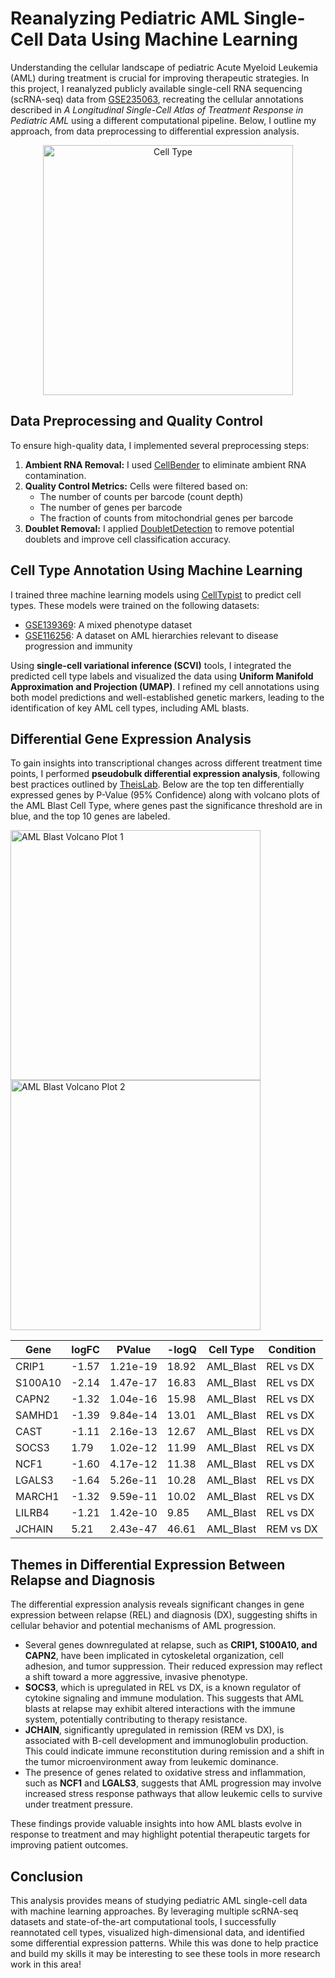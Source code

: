 # Reanalyzing Pediatric AML Single-Cell Data Using Machine Learning

Understanding the cellular landscape of pediatric Acute Myeloid Leukemia (AML) during treatment is crucial for improving therapeutic strategies. In this project, I reanalyzed publicly available single-cell RNA sequencing (scRNA-seq) data from [GSE235063](https://www.ncbi.nlm.nih.gov/geo/query/acc.cgi?acc=GSE235063), recreating the cellular annotations described in *A Longitudinal Single-Cell Atlas of Treatment Response in Pediatric AML* using a different computational pipeline. Below, I outline my approach, from data preprocessing to differential expression analysis.

<p align="center">
    <img src="https://github.com/user-attachments/assets/0eead41d-6918-403d-97c4-f30e7014269a" alt="Cell Type" width="400">
</p>


## Data Preprocessing and Quality Control

To ensure high-quality data, I implemented several preprocessing steps:

1. **Ambient RNA Removal:** I used [CellBender](https://github.com/broadinstitute/CellBender) to eliminate ambient RNA contamination.
2. **Quality Control Metrics:** Cells were filtered based on:
   - The number of counts per barcode (count depth)
   - The number of genes per barcode
   - The fraction of counts from mitochondrial genes per barcode
3. **Doublet Removal:** I applied [DoubletDetection](https://github.com/JonathanShor/DoubletDetection) to remove potential doublets and improve cell classification accuracy.

## Cell Type Annotation Using Machine Learning

I trained three machine learning models using [CellTypist](https://github.com/Teichlab/celltypist) to predict cell types. These models were trained on the following datasets:

- [GSE139369](https://www.ncbi.nlm.nih.gov/geo/query/acc.cgi?acc=GSE139369): A mixed phenotype dataset
- [GSE116256](https://www.ncbi.nlm.nih.gov/geo/query/acc.cgi?acc=GSE116256): A dataset on AML hierarchies relevant to disease progression and immunity

Using **single-cell variational inference (SCVI)** tools, I integrated the predicted cell type labels and visualized the data using **Uniform Manifold Approximation and Projection (UMAP)**. I refined my cell annotations using both model predictions and well-established genetic markers, leading to the identification of key AML cell types, including AML blasts.

## Differential Gene Expression Analysis

To gain insights into transcriptional changes across different treatment time points, I performed **pseudobulk differential expression analysis**, following best practices outlined by [TheisLab](https://www.sc-best-practices.org/preamble.html). Below are the top ten differentially expressed genes by P-Value (95% Confidence) along with volcano plots of the AML Blast Cell Type, where genes past the significance threshold are in blue, and the top 10 genes are labeled. 

<p style="center;">
    <img src="https://github.com/user-attachments/assets/86565a2e-c49a-471c-ae89-b5636d7fdc2c" alt="AML Blast Volcano Plot 1" width="400">
    <img src="https://github.com/user-attachments/assets/718229e3-a95a-4953-9195-df35afdfddde" alt="AML Blast Volcano Plot 2" width="400">
</p>


| Gene    | logFC  | PValue       | -logQ  | Cell Type            | Condition          |
|---------|--------|-------------|--------|----------------------|-------------------|
| CRIP1   | -1.57  | 1.21e-19     | 18.92  | AML_Blast            | REL vs DX        |
| S100A10 | -2.14  | 1.47e-17     | 16.83  | AML_Blast            | REL vs DX        |
| CAPN2   | -1.32  | 1.04e-16     | 15.98  | AML_Blast            | REL vs DX        |
| SAMHD1  | -1.39  | 9.84e-14     | 13.01  | AML_Blast            | REL vs DX        |
| CAST    | -1.11  | 2.16e-13     | 12.67  | AML_Blast            | REL vs DX        |
| SOCS3   |  1.79  | 1.02e-12     | 11.99  | AML_Blast            | REL vs DX        |
| NCF1    | -1.60  | 4.17e-12     | 11.38  | AML_Blast            | REL vs DX        |
| LGALS3  | -1.64  | 5.26e-11     | 10.28  | AML_Blast            | REL vs DX        |
| MARCH1  | -1.32  | 9.59e-11     | 10.02  | AML_Blast            | REL vs DX        |
| LILRB4  | -1.21  | 1.42e-10     | 9.85   | AML_Blast            | REL vs DX        |
| JCHAIN  |  5.21  | 2.43e-47     | 46.61  | AML_Blast            | REM vs DX        |

## Themes in Differential Expression Between Relapse and Diagnosis

The differential expression analysis reveals significant changes in gene expression between relapse (REL) and diagnosis (DX), suggesting shifts in cellular behavior and potential mechanisms of AML progression. 

- Several genes downregulated at relapse, such as **CRIP1, S100A10, and CAPN2**, have been implicated in cytoskeletal organization, cell adhesion, and tumor suppression. Their reduced expression may reflect a shift toward a more aggressive, invasive phenotype.
- **SOCS3**, which is upregulated in REL vs DX, is a known regulator of cytokine signaling and immune modulation. This suggests that AML blasts at relapse may exhibit altered interactions with the immune system, potentially contributing to therapy resistance.
- **JCHAIN**, significantly upregulated in remission (REM vs DX), is associated with B-cell development and immunoglobulin production. This could indicate immune reconstitution during remission and a shift in the tumor microenvironment away from leukemic dominance.
- The presence of genes related to oxidative stress and inflammation, such as **NCF1** and **LGALS3**, suggests that AML progression may involve increased stress response pathways that allow leukemic cells to survive under treatment pressure.

These findings provide valuable insights into how AML blasts evolve in response to treatment and may highlight potential therapeutic targets for improving patient outcomes.

## Conclusion

This analysis provides means of studying pediatric AML single-cell data with machine learning approaches. By leveraging multiple scRNA-seq datasets and state-of-the-art computational tools, I successfully reannotated cell types, visualized high-dimensional data, and identified some differential expression patterns. While this was done to help practice and build my skills it may be interesting to see these tools in more research work in this area!
